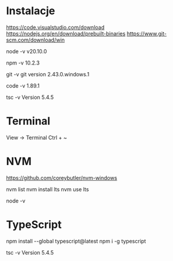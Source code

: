 
# Instalacje 
https://code.visualstudio.com/download 
https://nodejs.org/en/download/prebuilt-binaries
https://www.git-scm.com/download/win

node -v 
v20.10.0

npm -v 
10.2.3

git -v 
git version 2.43.0.windows.1

code -v 
1.89.1

tsc -v 
Version 5.4.5

# Terminal
View -> Terminal Ctrl + ~


# NVM
https://github.com/coreybutler/nvm-windows

nvm list 
nvm install lts 
nvm use lts

node -v 

# TypeScript 
npm install --global typescript@latest
npm i -g typescript

tsc -v 
Version 5.4.5
